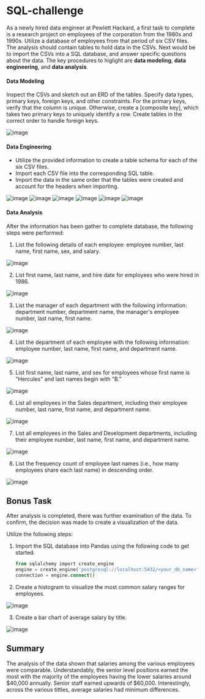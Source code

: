 # SQL-challenge

As a newly hired data engineer at Pewlett Hackard, a first task to complete is a research project on employees of the corporation from the 1980s and 1990s. Utilize a database of employees from that period of six CSV files. The analysis should contain tables to hold data in the CSVs. Next would be to import the CSVs into a SQL database, and answer specific questions about the data. The key procedures to higlight are **data modeling**, **data engineering**, and **data analysis**.

#### Data Modeling

Inspect the CSVs and sketch out an ERD of the tables. 
Specify data types, primary keys, foreign keys, and other constraints.
For the primary keys, verify that the column is unique. Otherwise, create a [composite key], which takes two primary keys to uniquely identify a row.
Create tables in the correct order to handle foreign keys.

![image](https://user-images.githubusercontent.com/99145651/168339591-c91d0d50-56d8-4704-ac1e-9d18f6d1bb03.png)

#### Data Engineering

- Utilize the provided information to create a table schema for each of the six CSV files. 
- Import each CSV file into the corresponding SQL table.
- Import the data in the same order that the tables were created and account for the headers when importing.

![image](https://user-images.githubusercontent.com/99145651/168341511-d514efbb-f730-4df0-bcad-287d9337454c.png)
![image](https://user-images.githubusercontent.com/99145651/168342568-dc93be29-e2c1-4346-825d-f85ed652160f.png)
![image](https://user-images.githubusercontent.com/99145651/168342826-c4b61a95-fbc3-46b7-b075-256f45543f52.png)
![image](https://user-images.githubusercontent.com/99145651/168342948-435a6697-c84e-4c93-b203-e788f5b0b8cb.png)
![image](https://user-images.githubusercontent.com/99145651/168343226-487a5244-d8cc-4891-aeba-f0220c6f17e9.png)
![image](https://user-images.githubusercontent.com/99145651/168343345-22ae1fae-2267-4d42-9ebf-ec2c69c1cb22.png)



#### Data Analysis

After the information has been gather to complete database, the following steps were performed:

1. List the following details of each employee: employee number, last name, first name, sex, and salary.

![image](https://user-images.githubusercontent.com/99145651/168637567-c988fc27-4025-4c22-9aff-f0484d4a82fc.png)


2. List first name, last name, and hire date for employees who were hired in 1986.

![image](https://user-images.githubusercontent.com/99145651/168344394-b2709718-eb92-4096-aec4-1de613c1cbf9.png)


3. List the manager of each department with the following information: department number, department name, the manager's employee number, last name, first name.

![image](https://user-images.githubusercontent.com/99145651/168344734-fd9aec18-024e-4ef0-a83a-31b29b65f67e.png)


4. List the department of each employee with the following information: employee number, last name, first name, and department name.

![image](https://user-images.githubusercontent.com/99145651/168344899-8aab2665-d7e4-43a7-ac31-0170c502fce6.png)


5. List first name, last name, and sex for employees whose first name is "Hercules" and last names begin with "B."

![image](https://user-images.githubusercontent.com/99145651/168345002-1befe4b2-71be-4401-9bc5-db1aa546c459.png)


6. List all employees in the Sales department, including their employee number, last name, first name, and department name.

![image](https://user-images.githubusercontent.com/99145651/168345239-2a16d06f-fe81-40a2-9a58-e37a8fd380ab.png)


7. List all employees in the Sales and Development departments, including their employee number, last name, first name, and department name.

![image](https://user-images.githubusercontent.com/99145651/168345403-83d74d8c-17d4-4bb2-90ae-f3c58b8d7604.png)


8. List the frequency count of employee last names (i.e., how many employees share each last name) in descending order.

![image](https://user-images.githubusercontent.com/99145651/168345603-ccd75a8f-9577-4efe-a2f7-3ba8ccd11ad6.png)


## Bonus Task

After analysis is completed, there was further examination of the data. To confirm, the decision was made to create a visualization of the data.

Utilize the following steps:

1. Import the SQL database into Pandas using the following code to get started. 

   ```sql
   from sqlalchemy import create_engine
   engine = create_engine('postgresql://localhost:5432/<your_db_name>')
   connection = engine.connect()
   ```
2. Create a histogram to visualize the most common salary ranges for employees.

![image](https://user-images.githubusercontent.com/99145651/168481200-17f18df9-0fb1-43cd-ba57-a4238f8c2334.png)


3. Create a bar chart of average salary by title.

![image](https://user-images.githubusercontent.com/99145651/168481241-4fc30c97-9ce1-4686-b37c-0287a5b7d605.png)

## Summary
The analysis of the data shown that salaries among the various employees were comparable. Understandably, the senior level positions earned the most with the majority of the employees having the lower salaries around $40,000 annually. Senior staff earned upwards of $60,000. Interestingly, across the various tittles, average salaries had minimum differences. 
